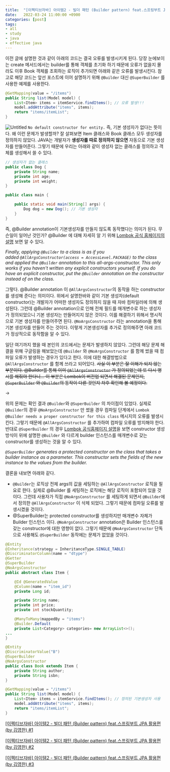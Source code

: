 ```yaml
---
title:  "[이펙티브자바] 아이템2 - 빌더 패턴 (Builder pattern) feat.스프링부트 JPA 활용편 (by 김영한) #3"
date:   2022-03-24 11:00:00 +0900
categories: [post]
tags:
- all
- study
- java
- effective java
---
```

이전 글에 설명한 것과 같이 아래의 코드는 결국 오류를 발생시키게 된다. 당장 눈에보이는 create 메서드에서는 builder를 통해 객체를 초기화 하기 때문에 오류가 없을지 몰라도 이후 Book 객체를 조회하는 로직이 추가되면 아래와 같은 오류를 발생시킨다.  참고로 해당 코드는 앞선 포스트에 이어 설명하기 위해 `@Builder` 대신 `@SuperBuilder` 를 사용한 예제를 사용한다.

```java
@GetMapping(value = "/items")
public String list(Model model) {
    List<Item> items = itemService.findItems(); // 오류 발생!!!
    model.addAttribute("items", items);
    return "items/itemList";
}
```

![Untitled](https://user-images.githubusercontent.com/6336815/159831506-d30c5b3e-9e3e-4306-852a-e25014df4f96.png)
`No default constructor for entity.` 즉, 기본 생성자가 없다는 뜻이다. 왜 이런 문제가 발생할까? 잘 살펴보면 Item 클래스와 Book 클래스 모두 생성자를 정의하지 않았다. JAVA는 개발자가 **생성자를 따로 정의하지 않으면** 자동으로 기본 생성자를 만들어준다. 그렇기 때문에 우리는 아래와 같이 생성자 없는 클래스를 정의하고 객체를 생성해서 쓸 수 있다.

```java
// 생성자가 없는 클래스
public class Dog {
	private String name;
	private int age;
	private int weight;
}

public class main {

    public static void main(String[] args) {
        Dog dog = new Dog(); // 기본 생성자
    }
}
```

즉, @Builder annotation이 기본생성자를 만들지 않도록 동작했다는 의미가 된다. 무슨일이 일어난 것인가? @Builder 에 대해 자세히 알 기 위해 [Lombok 공식 홈페이지의 설명](https://projectlombok.org/features/Builder) 보면 알 수 있다.

*Finally, applying `@Builder` to a class is as if you added `@AllArgsConstructor(access = AccessLevel.PACKAGE)` to the class and applied the `@Builder` annotation to this all-args-constructor. This only works if you haven't written any explicit constructors yourself. If you do have an explicit constructor, put the `@Builder` annotation on the constructor instead of on the class.*

그렇다. @Builder annotation 이 `@AllArgsConstructor`의 동작을 하는 constructor를 생성해 준다는 의미이다. 위에서 설명한바와 같이 기본 생성자(default constructor)는 개발자가 어떠한 생성자도 정의하지 않을 때 자바 컴파일러에 의해 생성된다. 그런데 @Builder annotation으로 인해 전체 필드를 매개변수로 하는 생성자가 정의되었으니 기본 생성자는 만들어지지 않은 것이다. 이를 해결하기 위해서 명시적으로 기본 생성자를 만들어주면 된다. `@NoArgsConstructor` 라는 annotation을 통해 기본 생성자를 만들어 주는 것이다. 이렇게 기본생성자를 추가로 정의해주면 아래 코드가 정상적으로 동작함을 알 수 있다.

일단 여기까지 했을 때 본인의 코드에서는 문제가 발생하지 않았다. 그런데 해당 문제 해결을 위해 구글링을 해보았는데 `@Builder` 와 `@NoArgsConstructor` 를 함께 썼을 때 컴파일 오류가 발생하는 경우가 있다고 한다. 이에 대한 해결방법으로 `@AllArgsConstructor` 를 함께 쓰라고 되어있다.
~~사실 이 부분은 잘 이해가 되지 않는 부분이다. @Builder를 통해 이미 `@AllArgsConstructor` 가 정의되었는데 또 다시 명시를 해줘야 한다니... 이 부분은 Lombok이 버전업 되면서 해결된 문제인지, `@SuperBuilder` 와 `@Builder`의 동작이 다른 것인지 차후 확인해 볼 예정이다.~~

→

위의 문제는 확인 결과 `@Builder`와 `@SuperBuilder` 의 차이점이 있었다. 실제로 `@Builder`의 경우 `@NoArgsConstructor` 만 썼을 경우 컴파일 단계에서 `Lombok @Builder needs a proper constructor for this class` 메시지의 오류를 발생시킨다. 그렇기 때문에 `@AllArgsConstructor` 를 추가하여 컴파일 오류를 방지해야 한다. 반대로 `@SuperBuilder` 의 경우 [Lombok 공식홈페이지 설명](https://projectlombok.org/features/experimental/SuperBuilder)을 보면 constructor 생성 방식이 위에 설명한 `@Builder` 와 다르게 builder 인스턴스를 매개변수로 갖는 constructor를 생성하는 것을 알 수 있다.

*`@SuperBuilder` generates a protected constructor on the class that takes a builder instance as a parameter. This constructor sets the fields of the new instance to the values from the builder.*

 결론을 내보면 아래와 같다.

- `@Builder`는 로직상 전체 args의 값을 세팅하는 `@AllArgsConstructor` 로직을 필요로 한다. 실제로 @Builder 를 세팅하는 로직에는 해당 로직이 포함되어 있을 것이다. 그런데 사용자가 직접 `@NoArgsConstructor` 를 세팅하게 되면서 `@Builder`에서 정의한 `@AllArgsConstructor` 이 삭제 되었다. 그렇기 때문에 컴파일 오류를 발생시켰을 것이다.
- @SuperBuilder는 protected constructor를 생성하지만 매개변수 자체가 Builder 인스턴스 이다. `@NoArgsConstructor` annotation은 Builder 인스턴스를 갖는 constructor에 대한 영향이 없다. 그렇기 때문에 `@NoArgsConstructor` 단독으로 사용해도 `@SuperBuilder` 동작에는 문제가 없었을 것이다.

```java
@Entity
@Inheritance(strategy = InheritanceType.SINGLE_TABLE)
@DiscriminatorColumn(name = "dtype")
@Getter
@SuperBuilder
@NoArgsConstructor
public abstract class Item {

    @Id @GeneratedValue
    @Column(name = "item_id")
    private Long id;

    private String name;
    private int price;
    private int stockQuantity;

    @ManyToMany(mappedBy = "items")
    @Builder.Default
    private List<Category> categories= new ArrayList<>();
...
}
```

```java
@Entity
@DiscriminatorValue("B")
@SuperBuilder
@NoArgsConstructor
public class Book extends Item {
    private String author;
    private String isbn;
}
```

```java
@GetMapping(value = "/items")
public String list(Model model) {
    List<Item> items = itemService.findItems(); // 정의된 기본생성자 사용
    model.addAttribute("items", items);
    return "items/itemList";
}
```

[[이펙티브자바] 아이템2 - 빌더 패턴 (Builder pattern) feat.스프링부트 JPA 활용편 (by 김영한) #1](https://jsy1110.github.io/2022/effective-java-builder-pattern-1/)

[[이펙티브자바] 아이템2 - 빌더 패턴 (Builder pattern) feat.스프링부트 JPA 활용편 (by 김영한) #2](https://jsy1110.github.io/2022/effective-java-builder-pattern-2/)

[[이펙티브자바] 아이템2 - 빌더 패턴 (Builder pattern) feat.스프링부트 JPA 활용편 (by 김영한) #3](https://jsy1110.github.io/2022/effective-java-builder-pattern-3/)